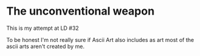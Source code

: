 # The unconventional weapon
This is my attempt at LD #32

To be honest I'm not really sure if Ascii Art also includes as art most of the ascii arts aren't created by me.
